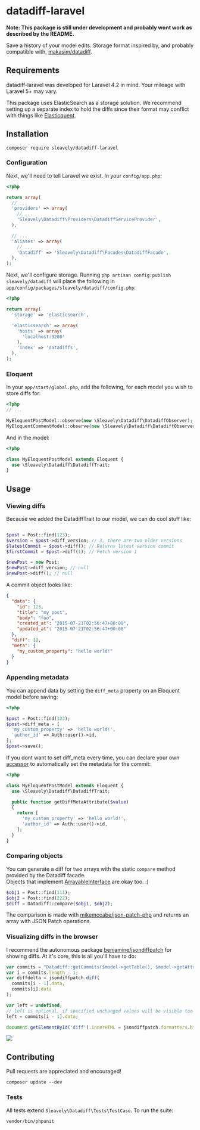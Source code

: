 # datadiff-laravel

**Note: This package is still under development and probably wont work as described by the README.**

Save a history of your model edits. Storage format inspired by, and probably compatible with, [makasim/datadiff](https://github.com/makasim/datadiff).

## Requirements

datadiff-laravel was developed for Laravel 4.2 in mind. Your mileage with Laravel 5+ may vary.

This package uses ElasticSearch as a storage solution. We recommend setting up a separate index to hold the diffs since their format may conflict with things like [Elasticquent](https://github.com/elasticquent/Elasticquent).

## Installation

```
composer require sleavely/datadiff-laravel
```

### Configuration
Next, we'll need to tell Laravel we exist. In your `config/app.php`:

```php
<?php

return array(
  // ...
  'providers' => array(
    // ...
    'Sleavely\Datadiff\Providers\DatadiffServiceProvider',
  ),

  // ...
  'aliases' => array(
    // ...
    'Datadiff' => 'Sleavely\Datadiff\Facades\DatadiffFacade',
  ),
);
```

Next, we'll configure storage. Running `php artisan config:publish sleavely/datadiff` will place the following in `app/config/packages/sleavely/datadiff/config.php`:

```php
<?php

return array(
  'storage' => 'elasticsearch',

  'elasticsearch' => array(
    'hosts' => array(
      'localhost:9200'
    ),
    'index' => 'datadiffs',
  ),
);
```

### Eloquent

In your `app/start/global.php`, add the following, for each model you wish to store diffs for:

```php
<?php
// ...

MyEloquentPostModel::observe(new \Sleavely\Datadiff\DatadiffObserver);
MyEloquentCommentModel::observe(new \Sleavely\Datadiff\DatadiffObserver);
```

And in the model:

```php
<?php

class MyEloquentPostModel extends Eloquent {
  use \Sleavely\Datadiff\DatadiffTrait;
}
```

## Usage

### Viewing diffs

Because we added the DatadiffTrait to our model, we can do cool stuff like:

```php

$post = Post::find(123);
$version = $post->diff_version; // 3, there are two older versions
$latestCommit = $post->diff(); // Returns latest version commit
$firstCommit = $post->diff(1); // Fetch version 1

$newPost = new Post;
$newPost->diff_version; // null
$newPost->diff(); // null
```

A commit object looks like:

```json
{
  "data": {
    "id": 123,
    "title": "my post",
    "body": "foo",
    "created_at": "2015-07-21T02:56:47+00:00",
    "updated_at": "2015-07-21T02:56:47+00:00"
  },
  "diff": [],
  "meta": {
    "my_custom_property": "hello world!"
  }
}
```

### Appending metadata

You can append data by setting the `diff_meta` property on an Eloquent model before saving:

```php
<?php

$post = Post::find(123);
$post->diff_meta = [
  'my_custom_property' => 'hello world!',
  'author_id' => Auth::user()->id,
];
$post->save();
```

If you dont want to set diff_meta every time, you can declare your own [accessor](https://laravel.com/docs/4.2/eloquent#accessors-and-mutators) to automatically set the metadata for the commit:

```php
<?php

class MyEloquentPostModel extends Eloquent {
  use \Sleavely\Datadiff\DatadiffTrait;

  public function getDiffMetaAttribute($value)
  {
    return [
      'my_custom_property' => 'hello world!',
      'author_id' => Auth::user()->id,
    ];
  }
}
```

### Comparing objects

You can generate a diff for two arrays with the static `compare` method provided by the Datadiff facade.  
Objects that implement [ArrayableInterface](https://laravel.com/api/4.2/Illuminate/Support/Contracts/ArrayableInterface.html) are okay too. :)

```php
$obj1 = Post::find(111);
$obj2 = Post::find(222);
$diff = Datadiff::compare($obj1, $obj2);
```

The comparison is made with [mikemccabe/json-patch-php](https://github.com/mikemccabe/json-patch-php) and returns an array with JSON Patch operations.

### Visualizing diffs in the browser

I recommend the autonomous package [benjamine/jsondiffpatch](https://github.com/benjamine/jsondiffpatch) for showing diffs. At it's core, this is all you'll have to do:

```js
var commits = "Datadiff::getCommits($model->getTable(), $model->getAttribute($model->getKeyName())) in PHP";
var i = commits.length - 1;
var diffdelta = jsondiffpatch.diff(
  commits[i - 1].data,
  commits[i].data
);

var left = undefined;
// left is optional, if specified unchanged values will be visible too
left = commits[i - 1].data;

document.getElementById('diff').innerHTML = jsondiffpatch.formatters.html.format(diffdelta, left);
```

![](http://i.imgur.com/5iJAq1f.png)

## Contributing

Pull requests are appreciated and encouraged!

```
composer update --dev
```

### Tests

All tests extend `Sleavely\Datadiff\Tests\TestCase`. To run the suite:

```
vendor/bin/phpunit
```
